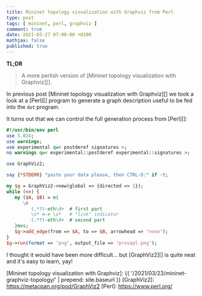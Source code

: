 ```yaml
---
title: Mininet topology visualization with Graphviz from Perl
type: post
tags: [ mininet, perl, graphviz ]
comment: true
date: 2021-03-27 07:00:00 +0100
mathjax: false
published: true
---
```


**TL;DR**

> A more perlish version of [Mininet topology visualization with
> Graphviz][].


In previous post [Mininet topology visualization with Graphviz][] we took a
look at a [Perl][] program to generate a graph description useful to be fed
into the `dot` program.

It turns out that we can control the full generation process from [Perl][]:

```perl
#!/usr/bin/env perl
use 5.024;
use warnings;
use experimental qw< postderef signatures >;
no warnings qw< experimental::postderef experimental::signatures >;

use GraphViz2;

say {*STDERR} "paste your data please, then CTRL-D:" if -t;

my $g = GraphViz2->new(global => {directed => 1});
while (<>) {
   my ($A, $B) = m{
      \A
         (.*?)-eth\d+  # first part
         \s* <-> \s*   # "link" indicator
         (.*?)-eth\d+  # second part
   }mxs;
   $g->add_edge(from => $A, to => $B, arrowhead => 'none');
}
$g->run(format => 'png', output_file => 'provapl.png');
```

I thought it would have been more difficult... but [GraphViz2][] is quite
neat and it's easy to learn, yay!

[Mininet topology visualization with Graphviz]: {{ '/2021/03/23/mininet-graphviz-topology/' | prepend: site.baseurl }}
[GraphViz2]: https://metacpan.org/pod/GraphViz2
[Perl]: https://www.perl.org/
